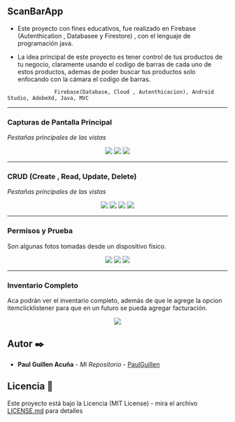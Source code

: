  ## ScanBarApp
* Este proyecto con fines educativos, fue realizado en Firebase (Autenthication , Databasee y Firestore) , con el lenguaje de programación java.

* La idea principal de este proyecto es tener control de tus productos de tu negocio, claramente usando el codigo de barras de cada uno de estos productos,
ademas de poder buscar tus productos solo enfocando con la cámara el codigo de barras.

````
               Firebase(Database, Cloud , Autenthicacion), Android Studio, AdobeXd, Java, MVC
````
---------------------------------------------------------------------------------------------------------------------

### Capturas de Pantalla Principal

_Pestañas principales de las vistas_

<p align="center">
  <img src="https://i.postimg.cc/SQn63V6c/login.png)](https://postimg.cc/XX0ByfDv"/>
	<img src="https://i.postimg.cc/cLSfKSVc/registro.png)](https://postimg.cc/TptKSZ2y"/>
	<img src="https://i.postimg.cc/vBBB1qYh/dashboardvista.png" >
</p>

---------------------------------------------------------------------------------------------------------------------

### CRUD (Create , Read, Update, Delete)

_Pestañas principales de las vistas_

<p align="center">
  <img src="https://i.postimg.cc/6pJyHfc6/agregar-producto.png"/>
	<img src="https://i.postimg.cc/qvsgW6Ds/borrar-producto.png"/>
	<img src="https://i.postimg.cc/fW1cNXCp/producto-buscado.png" >
	<img src="https://i.postimg.cc/2yLSG1BB/datos-producto.png" >
</p>

---------------------------------------------------------------------------------------------------------------------

### Permisos y Prueba

Son algunas fotos tomadas desde un dispositivo fisico.

<p align="center">
		<img src="https://i.postimg.cc/Yqg1q9y9/permisos.jpg" >
  <img src="https://i.postimg.cc/jjv2S0bC/codigo.jpg"/>
	<img src="https://i.postimg.cc/cHbJfR6S/codigo-barras.jpg"/>
</p>

---------------------------------------------------------------------------------------------------------------------

### Inventario Completo

Aca podrán ver el inventario completo, además de que le agrege la opcion itemclicklistener para que en un futuro se pueda agregar facturación.

<p align="center">
<img src="https://i.postimg.cc/Z0kKMJrs/inventario-completo.png" >
</p>

## Autor ✒️

* **Paul Guillen Acuña** - *Mi Repositorio* - [PaulGuillen](https://github.com/PaulGuillen?tab=repositories)

## Licencia 📄

Este proyecto está bajo la Licencia (MIT License) - mira el archivo [LICENSE.md](LICENSE.md) para detalles
